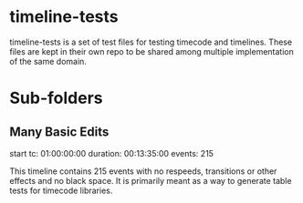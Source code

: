 # timeline-tests

timeline-tests is a set of test files for testing timecode and timelines. These files 
are kept in their own repo to be shared among multiple implementation of the same
domain.

# Sub-folders

## Many Basic Edits

start tc: 01:00:00:00
duration: 00:13:35:00
events: 215

This timeline contains 215 events with no respeeds, transitions or other effects and no 
black space. It is primarily meant as a way to generate table tests for timecode 
libraries.

